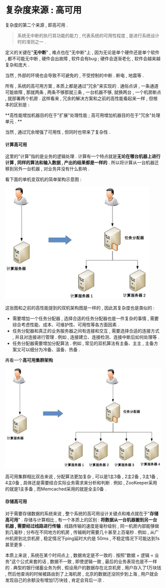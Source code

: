 # 复杂度来源 : 高可用

复杂度的第二个来源 , 即高可用 .

> 系统无中断的执行其功能的能力 , 代表系统的可用性程度 , 是进行系统设计时的准则之一 .

定义的关键在"**无中断**" , 难点也在"无中断"上 , 因为无论是单个硬件还是单个软件 , 都不可能无中断 , 硬件会出故障 , 软件会有bug ; 硬件会逐渐老化 , 软件会越来越复杂和庞大 .

当然 , 外部的环境也会导致不可避免的 , 不受控制的中断 . 断电 , 地震等 .

所有 , 系统的高可用方案 , 本质上都是通过"冗余"来实现的 . 通俗点讲 , 一条通道可能故障 , 那就两条 , 两条不够那就三条 , 一台机器不够, 就换两台 , 一个机房断点 , 就部署两个机房 . 这样看来 , 冗余的解决方案和之前的高性能看起来一样 , 但根本的区别是 :

**高性能增加机器目的在于"扩展"处理性能 ; 高可用增加机器目的在于"冗余"处理单元 . **

当然 , 通过冗余增强了可用性 , 但同时也带来了复杂性 .

#### 计算高可用

这里的"计算"指的是业务的逻辑处理 . 计算有一个特点就是**无论在哪台机器上进行计算 , 同样的算法和输入数据 , 产出的结果都是一样的** . 所以将计算从一台机器迁移到另外一台机器 , 对业务并没有什么影响 .

看下面的单机变双机的简单架构示意图 :

![](/assets/danjibianshuangji.png)

这张图和之前的高性能提到的双机架构图是一样的 , 因此其复杂度也是类似的 :

* 需要增加一个任务分配器 , 选择合适的任务分配器也是一件复杂的事情 , 需要综合考虑性能、成本、可维护性、可用性等各方面因素 . 
* 任务分配器和真正的业务服务器之间有连接和交互 , 需要选择合适的连接方式 , 并且对连接进行管理 . 例如 , 连接建立、连接检测、连接中断后如何处理等 . 
* 任务分配器需要增加分配算法 . 例如 , 常见的双机算法有主备、主主 , 主备方案又可以细分为冷备、温备、热备 . 

再看一个**高可用集群架构**

![](/assets/gaokeyongjiqunjiaogou.png)

高可用集群相比双击来说 , 分配算法更加复杂 , 可以是1主3备 , 2主2备 , 3主1备 , 4主0备 , 具体还是需要结合实际业务需求来分析和判断 . 例如 , ZooKeeper采用的就是1主多备 , 而Memcached采用的就是全主0备 .

#### 存储高可用

对于需要存储数据的系统来说 , 整个系统的高可用设计关键点和难点就在于"**存储高可用**" . 存储与计算相比 , 有一个本质上的区别 : **将数据从一台机器搬到另一台机器 , 需要经过线路进行传输** . 线路传输的速度是毫秒级别 , 同一机房内部能够做到几毫秒 ; 分布在不同地方的机房 , 传输耗时需要几十甚至上百毫秒 . 例如 , 从广州机房到北京机房 , 稳定情况下ping延时大约是 50ms , 不稳定情况下可能达到1s甚至更多 . 

本质上来说 , 系统在某个时间点上 , 数据肯定是不一致的 . 按照"数据 + 逻辑 = 业务"这个公式来套的话 , 数据不一致 , 即使逻辑一致 , 最后的业务表现也是不一样的 . 典型的银行储蓄业务为例 , 假设用户的数据存在北京机房 , 用户存入了1万块钱 , 然后他查询的时候被路由到了上海机房 , 北京的数据还没同步到上海 , 用户就会发现自己的余额没有增加1万块钱 , 肯定会背后一凉 . 

